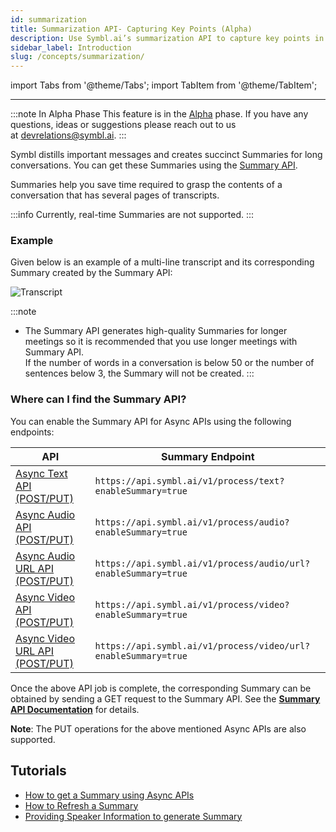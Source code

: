 ```yaml
---
id: summarization
title: Summarization API- Capturing Key Points (Alpha)
description: Use Symbl.ai’s summarization API to capture key points in a conversation and create succinct summaries. Learn more.
sidebar_label: Introduction
slug: /concepts/summarization/
---
```


<head>
    <title>Summarization (Labs) | Symbl Docs</title>
    <meta name="description" content="This feature is a part of the Symbl Labs. Symbl Labs is our experimental wing designed to share our bleeding edge AI research on human conversations with anyone who wants to explore its limits."/>
    <meta name="keywords" content =  "summarization api"/>
</head>

import Tabs from '@theme/Tabs';
import TabItem from '@theme/TabItem';

---

:::note In Alpha Phase
This feature is in the [Alpha](/docs/product-releases) phase. If you have any questions, ideas or suggestions please reach out to us at devrelations@symbl.ai.
:::

Symbl distills important messages and creates succinct Summaries for long conversations. You can get these Summaries using the [Summary API](/docs/conversation-api/summary).

Summaries help you save time required to grasp the contents of a conversation that has several pages of transcripts.

:::info
Currently, real-time Summaries are not supported.
:::

### Example

Given below is an example of a multi-line transcript and its corresponding Summary created by the Summary API:

![Transcript](/img/summary_labs_final.png)

:::note

- The Summary API generates high-quality Summaries for longer meetings so it is recommended that you use longer meetings with Summary API. <br/>
  If the number of words in a conversation is below 50 or the number of sentences below 3, the Summary will not be created.
  :::

### Where can I find the Summary API?

You can enable the Summary API for Async APIs using the following endpoints: <br/>

| API                                                                             | Summary Endpoint                                               |
| ------------------------------------------------------------------------------- | -------------------------------------------------------------- |
| [Async Text API (POST/PUT)](/docs/async-api/overview/text/post-text)            | `https://api.symbl.ai/v1/process/text?enableSummary=true `     |
| [Async Audio API (POST/PUT)](/docs/async-api/overview/audio/post-audio)         | `https://api.symbl.ai/v1/process/audio?enableSummary=true`     |
| [Async Audio URL API (POST/PUT)](/docs/async-api/overview/audio/post-audio-url) | `https://api.symbl.ai/v1/process/audio/url?enableSummary=true` |
| [Async Video API (POST/PUT)](/docs/async-api/overview/video/post-video)         | `https://api.symbl.ai/v1/process/video?enableSummary=true`     |
| [Async Video URL API (POST/PUT)](/docs/async-api/overview/video/post-video-url) | `https://api.symbl.ai/v1/process/video/url?enableSummary=true` |

Once the above API job is complete, the corresponding Summary can be obtained by sending a GET request to the Summary API. See the [**Summary API Documentation**](/docs/conversation-api/summary) for details.

**Note**: The PUT operations for the above mentioned Async APIs are also supported.

## Tutorials

- [How to get a Summary using Async APIs](/docs/tutorials/summarization/getting-summary)
- [How to Refresh a Summary](/docs/tutorials/summarization/refreshing-summary)
- [Providing Speaker Information to generate Summary](/docs/tutorials/summarization/adding-speaker-info)
